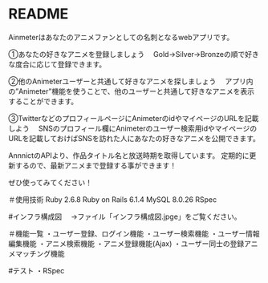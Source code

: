 # README
Ainmeterはあなたのアニメファンとしての名刺となるwebアプリです。

①あなたの好きなアニメを登録しましょう
　Gold→Silver→Bronzeの順で好きな度合に応じて登録できます。

②他のAnimeterユーザーと共通して好きなアニメを探しましょう
　アプリ内の”Animeter”機能を使うことで、他のユーザーと共通して好きなアニメを表示することができます。

③TwitterなどのプロフィールページにAnimeterのidやマイページのURLを記載しよう
　SNSのプロフィール欄にAnimeterのユーザー検索用idやマイページのURLを記載しておけばSNSを訪れた人にあなたの好きなアニメを公開できます。

AnnnictのAPIより、作品タイトル名と放送時期を取得しています。
定期的に更新するので、最新アニメまで登録する事ができます！

ぜひ使ってみてください！

＃使用技術
    Ruby 2.6.8
    Ruby on Rails 6.1.4
    MySQL 8.0.26 
    RSpec

#インフラ構成図
　→ファイル「インフラ構成図.jpge」をご覧ください。

＃機能一覧
    ・ユーザー登録、ログイン機能
    ・ユーザー検索機能
    ・ユーザー情報編集機能
    ・アニメ検索機能
    ・アニメ登録機能(Ajax)
    ・ユーザー同士の登録アニメマッチング機能


#テスト
 ・RSpec
